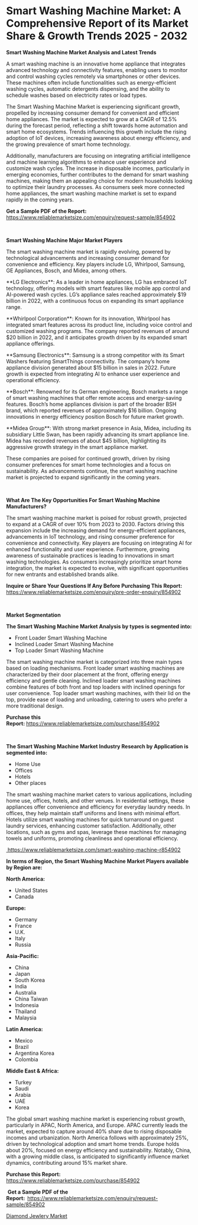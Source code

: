 <p><h1>Smart Washing Machine Market: A Comprehensive Report of its Market Share & Growth Trends 2025 - 2032</h1></p><p><strong>Smart Washing Machine Market Analysis and Latest Trends</strong></p>
<p><p>A smart washing machine is an innovative home appliance that integrates advanced technology and connectivity features, enabling users to monitor and control washing cycles remotely via smartphones or other devices. These machines often include functionalities such as energy-efficient washing cycles, automatic detergents dispensing, and the ability to schedule washes based on electricity rates or load types.</p><p>The Smart Washing Machine Market is experiencing significant growth, propelled by increasing consumer demand for convenient and efficient home appliances. The market is expected to grow at a CAGR of 12.5% during the forecast period, reflecting a shift towards home automation and smart home ecosystems. Trends influencing this growth include the rising adoption of IoT devices, increasing awareness about energy efficiency, and the growing prevalence of smart home technology.</p><p>Additionally, manufacturers are focusing on integrating artificial intelligence and machine learning algorithms to enhance user experience and customize wash cycles. The increase in disposable incomes, particularly in emerging economies, further contributes to the demand for smart washing machines, making them an appealing choice for modern households looking to optimize their laundry processes. As consumers seek more connected home appliances, the smart washing machine market is set to expand rapidly in the coming years.</p></p>
<p><strong>Get a Sample PDF of the Report:&nbsp;</strong> <a href="https://www.reliablemarketsize.com/enquiry/request-sample/854902?utm_campaign=3092&utm_medium=2&utm_source=Github&utm_content=ia&utm_term=04042025&utm_id=smart-washing-machine">https://www.reliablemarketsize.com/enquiry/request-sample/854902</a></p>
<p>&nbsp;</p>
<p><strong>Smart Washing Machine Major Market Players</strong></p>
<p><p>The smart washing machine market is rapidly evolving, powered by technological advancements and increasing consumer demand for convenience and efficiency. Key players include LG, Whirlpool, Samsung, GE Appliances, Bosch, and Midea, among others.</p><p>**LG Electronics**: As a leader in home appliances, LG has embraced IoT technology, offering models with smart features like mobile app control and AI-powered wash cycles. LG’s appliance sales reached approximately $19 billion in 2022, with a continuous focus on expanding its smart appliance range.</p><p>**Whirlpool Corporation**: Known for its innovation, Whirlpool has integrated smart features across its product line, including voice control and customized washing programs. The company reported revenues of around $20 billion in 2022, and it anticipates growth driven by its expanded smart appliance offerings.</p><p>**Samsung Electronics**: Samsung is a strong competitor with its Smart Washers featuring SmartThings connectivity. The company’s home appliance division generated about $15 billion in sales in 2022. Future growth is expected from integrating AI to enhance user experience and operational efficiency.</p><p>**Bosch**: Renowned for its German engineering, Bosch markets a range of smart washing machines that offer remote access and energy-saving features. Bosch’s home appliances division is part of the broader BSH brand, which reported revenues of approximately $16 billion. Ongoing innovations in energy efficiency position Bosch for future market growth.</p><p>**Midea Group**: With strong market presence in Asia, Midea, including its subsidiary Little Swan, has been rapidly advancing its smart appliance line. Midea has recorded revenues of about $45 billion, highlighting its aggressive growth strategy in the smart appliance market.</p><p>These companies are poised for continued growth, driven by rising consumer preferences for smart home technologies and a focus on sustainability. As advancements continue, the smart washing machine market is projected to expand significantly in the coming years.</p></p>
<p>&nbsp;</p>
<p><strong>What Are The Key Opportunities For Smart Washing Machine Manufacturers?</strong></p>
<p><p>The smart washing machine market is poised for robust growth, projected to expand at a CAGR of over 10% from 2023 to 2030. Factors driving this expansion include the increasing demand for energy-efficient appliances, advancements in IoT technology, and rising consumer preference for convenience and connectivity. Key players are focusing on integrating AI for enhanced functionality and user experience. Furthermore, growing awareness of sustainable practices is leading to innovations in smart washing technologies. As consumers increasingly prioritize smart home integration, the market is expected to evolve, with significant opportunities for new entrants and established brands alike.</p></p>
<p><strong>Inquire or Share Your Questions If Any Before Purchasing This Report:</strong> <a href="https://www.reliablemarketsize.com/enquiry/pre-order-enquiry/854902?utm_campaign=3092&utm_medium=2&utm_source=Github&utm_content=ia&utm_term=04042025&utm_id=smart-washing-machine">https://www.reliablemarketsize.com/enquiry/pre-order-enquiry/854902</a></p>
<p>&nbsp;</p>
<p><strong>Market Segmentation</strong></p>
<p><strong>The Smart Washing Machine Market Analysis by types is segmented into:</strong></p>
<p><ul><li>Front Loader Smart Washing Machine</li><li>Inclined Loader Smart Washing Machine</li><li>Top Loader Smart Washing Machine</li></ul></p>
<p><p>The smart washing machine market is categorized into three main types based on loading mechanisms. Front loader smart washing machines are characterized by their door placement at the front, offering energy efficiency and gentle cleaning. Inclined loader smart washing machines combine features of both front and top loaders with inclined openings for user convenience. Top loader smart washing machines, with their lid on the top, provide ease of loading and unloading, catering to users who prefer a more traditional design.</p></p>
<p><strong>Purchase this Report:&nbsp;</strong><a href="https://www.reliablemarketsize.com/purchase/854902?utm_campaign=3092&utm_medium=2&utm_source=Github&utm_content=ia&utm_term=04042025&utm_id=smart-washing-machine">https://www.reliablemarketsize.com/purchase/854902</a></p>
<p>&nbsp;</p>
<p><strong>The Smart Washing Machine Market Industry Research by Application is segmented into:</strong></p>
<p><ul><li>Home Use</li><li>Offices</li><li>Hotels</li><li>Other places</li></ul></p>
<p><p>The smart washing machine market caters to various applications, including home use, offices, hotels, and other venues. In residential settings, these appliances offer convenience and efficiency for everyday laundry needs. In offices, they help maintain staff uniforms and linens with minimal effort. Hotels utilize smart washing machines for quick turnaround on guest laundry services, enhancing customer satisfaction. Additionally, other locations, such as gyms and spas, leverage these machines for managing towels and uniforms, promoting cleanliness and operational efficiency.</p></p>
<p><a href="https://www.reliablemarketsize.com/smart-washing-machine-r854902?utm_campaign=3092&utm_medium=2&utm_source=Github&utm_content=ia&utm_term=04042025&utm_id=smart-washing-machine">&nbsp;https://www.reliablemarketsize.com/smart-washing-machine-r854902</a></p>
<p><strong>In terms of Region, the Smart Washing Machine Market Players available by Region are:</strong></p>
<p>
    <p> <strong> North America: </strong>
        <ul>
            <li>United States</li>
            <li>Canada</li>
        </ul>
        </p> 
    <p> <strong> Europe: </strong>
        <ul>
            <li>Germany</li>
            <li>France</li>
            <li>U.K.</li>
            <li>Italy</li>
            <li>Russia</li>
        </ul>
        </p> 
    <p> <strong> Asia-Pacific: </strong>
        <ul>
            <li>China</li>
            <li>Japan</li>
            <li>South Korea</li>
            <li>India</li>
            <li>Australia</li>
            <li>China Taiwan</li>
            <li>Indonesia</li>
            <li>Thailand</li>
            <li>Malaysia</li>
        </ul>
        </p> 
    <p> <strong> Latin America: </strong>
        <ul>
            <li>Mexico</li>
            <li>Brazil</li>
            <li>Argentina Korea</li>
            <li>Colombia</li>
        </ul>
        </p> 
    <p> <strong> Middle East & Africa: </strong>
        <ul>
            <li>Turkey</li>
            <li>Saudi</li>
            <li>Arabia</li>
            <li>UAE</li>
            <li>Korea</li>
        </ul>
    </p>
    </p>
<p><p>The global smart washing machine market is experiencing robust growth, particularly in APAC, North America, and Europe. APAC currently leads the market, expected to capture around 40% share due to rising disposable incomes and urbanization. North America follows with approximately 25%, driven by technological adoption and smart home trends. Europe holds about 20%, focused on energy efficiency and sustainability. Notably, China, with a growing middle class, is anticipated to significantly influence market dynamics, contributing around 15% market share.</p></p>
<p><strong>Purchase this Report: </strong><a href="https://www.reliablemarketsize.com/purchase/854902?utm_campaign=3092&utm_medium=2&utm_source=Github&utm_content=ia&utm_term=04042025&utm_id=smart-washing-machine">https://www.reliablemarketsize.com/purchase/854902</a></p>
<p>&nbsp;<strong>Get a Sample PDF of the Report:&nbsp;&nbsp;</strong><a href="https://www.reliablemarketsize.com/enquiry/request-sample/854902?utm_campaign=3092&utm_medium=2&utm_source=Github&utm_content=ia&utm_term=04042025&utm_id=smart-washing-machine">https://www.reliablemarketsize.com/enquiry/request-sample/854902</a></p>
<p><strong></strong></p>
<p><p><a href="https://github.com/biyajausenik/Market-Research-Report-List-1/blob/main/diamond-jewlery-market.md?utm_campaign=3092&utm_medium=2&utm_source=Github&utm_content=ia&utm_term=04042025&utm_id=smart-washing-machine">Diamond Jewlery Market</a></p></p>